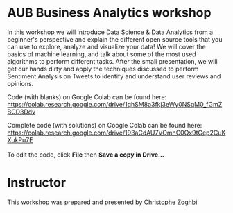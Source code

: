 # AUB Business Analytics workshop

In this workshop we will introduce Data Science & Data Analytics from a beginner's perspective and explain the different open source tools that you can use to explore, analyze and visualize your data! We will cover the basics of machine learning, and talk about some of the most used algorithms to perform different tasks. After the small presentation, we will get our hands dirty and apply the techniques discussed to perform Sentiment Analysis on Tweets to identify and understand user reviews and opinions. 

Code (with blanks) on Google Colab can be found here: https://colab.research.google.com/drive/1qhSM8a3fkj3eWy0NSqM0_fGmZBCD3Ddv

Complete code (with solutions) on Google Colab can be found here: https://colab.research.google.com/drive/193aCdAU7VOmhC0Qx9tGep2CuKXukPu7E
<br />
<br />
To edit the code, click **File** then **Save a copy in Drive…** <br />

# Instructor
This workshop was prepared and presented by [Christophe Zoghbi](https://www.linkedin.com/in/christophezoghbi/)
